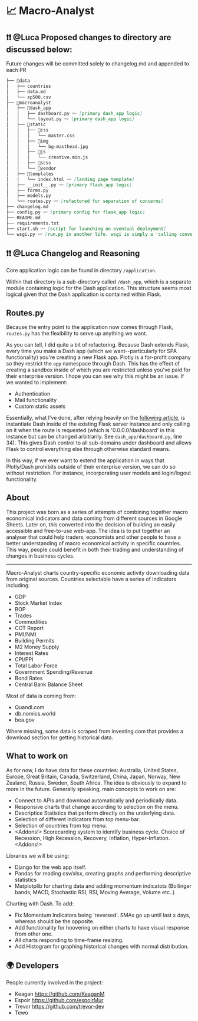 # 📈 Macro-Analyst 

## ❗️❗️ **@Luca** Proposed changes to directory are discussed below:
Future changes will be committed solely to changelog.md and appended to each PR
```md
├── 📂data
│   ├── countries
│   ├── data.md
│   └── sp500.csv
├── 📂macroanalyst
│   ├── 📂dash_app
│   │   ├── dashboard.py 〰️ [primary dash_app logic]
│   │   └── layout.py 〰️ [primary dash_app logic]
│   ├── 📂static
│   │   ├── 📂css
│   │   │   └── master.css
│   │   ├── 📂img
│   │   │   └── bg-masthead.jpg
│   │   ├── 📂js
│   │   │   └── creative.min.js
│   │   ├── 📂scss
│   │   └── 📂vendor
│   ├── 📂templates
│   │   └── index.html 〰️ [landing page template]
│   ├── __init__.py 〰️ [primary flask_app logic]
│   ├── forms.py
│   ├── models.py
│   └── routes.py 〰️ [refactored for separation of concerns]
├── changelog.md
├── config.py 〰️ [primary config for flask_app logic]
├── README.md
├── requirements.txt
├── start.sh 〰️ [script for launching on eventual deployment]
└── wsgi.py 〰️ [run.py in another life. wsgi is simply a 'calling convention']
```
## ❗️❗️ **@Luca** Changelog and Reasoning

Core application logic can be found in directory `/application`.

Within that directory is a sub-directory called `/dash_app`, which is a separate module containing logic for the Dash application.
This structure seems most logical given that the Dash application is contained within Flask.

## Routes.py

Because the entry point to the application now comes through Flask, `routes.py` has the flexibility to serve up anything we want.

As you can tell, I did quite a bit of refactoring. Because Dash extends Flask, every time you make a Dash app (which we want--particularly for SPA functionality) you're creating a new Flask app. Plotly is a for-profit company so they restrict the `app` namespace through Dash. This has the effect of creating a sandbox inside of which you are restricted unless you've paid for their enterprise version. I hope you can see why this might be an issue. If we wanted to implement:
- Authentication
- Mail functionality
- Custom static assets

Essentially, what I've done, after relying heavily on the [following article](https://hackersandslackers.com/plotly-dash-with-flask/), is instantiate Dash inside of the existing Flask server instance and only calling on it when the route is requested (which is '0.0.0.0/dashboard' in this instance but can be changed arbitrarily. See `dash_app/dashboard.py`, line 34). This gives Dash control to all sub-domains under dashboard and allows Flask to control everything else through otherwise standard means.

In this way, if we ever want to extend the application in ways that Plotly/Dash prohibits outside of their enterprise version, we can do so without restriction. For instance, incorporating user models and login/logout functionality.


## About

This project was born as a series of attempts of combining together macro economical indicators and data coming from different sources in Google Sheets. Later on, this converted into the decision of building an easily accessible and free-to-use web-app. The idea is to put together an analyser that could help traders, economists and other people to have a better understanding of macro economical activity in specific countries. This way, people could benefit in both their trading and understanding of changes in business cycles. 

--------------
Macro-Analyst charts country-specific economic activity downloading data from original sources. Countries selectable have a series of indicators including:
- GDP
- Stock Market Index 
- BOP
- Trades
- Commodities
- COT Report
- PMI/NMI
- Building Permits
- M2 Money Supply
- Interest Rates
- CPI/PPI
- Total Labor Force
- Government Spending/Revenue
- Bond Rates
- Central Bank Balance Sheet

Most of data is coming from:
- Quandl.com
- db.nomics.world
- bea.gov

Where missing, some data is scraped from investing.com that provides a download section for getting historical data. 

## What to work on
As for now, I do have data for these countries: Australia, United States, Europe, Great Britain, Canada, Switzerland, China, Japan, Norway, New Zealand, Russia, Sweden, South Africa. The idea is obviously to expand to more in the future. 
Generally speaking, main concepts to work on are:
- Connect to APIs and download automatically and periodically data.
- Responsive charts that change according to selection on the menu.
- Descriptice Statistics that perform directly on the underlying data.
- Selection of different indicators from top menu-bar.
- Selection of countries from top menu.
- <Addons!> Scorecarding system to identify business cycle. Choice of Recession, High Recession, Recovery, Inflation, Hyper-Inflation. <Addons!>

Libraries we will be using:
- Django for the web app itself.
- Pandas for reading csv/xlsx, creating graphs and performing descriptive statistics
- Matplotplib for charting data and adding momentum indicatots (Bollinger bands, MACD, Stochastic RSI, RSI, Moving Average, Volume etc..)

Charting with Dash.
To add:
- Fix Momentum Indicators being 'reversed'. SMAs go up until last x days, whereas should be the opposite.
- Add functionality for hoovering on either charts to have visual response from other one. 
- All charts responding to time-frame resizing.  
- Add Histogram for graphing historical changes with normal distribution. 

## 🌍 Developers
People currently involved in the project:
- Keagan https://github.com/KeaganM
- Espoir https://github.com/espoirMur
- Trevor https://github.com/trevor-dev
- Tewo 